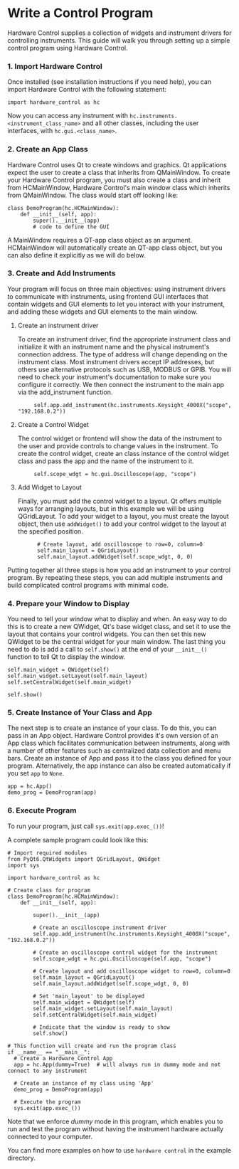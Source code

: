 # Write a Control Program

Hardware Control supplies a collection of widgets and instrument drivers for controlling
instruments. This guide will walk you through setting up a simple control
program using Hardware Control.

### 1. Import Hardware Control

Once installed (see installation instructions if you need help), you can import
Hardware Control with the following statement:

    import hardware_control as hc

Now you can access any instrument with `hc.instruments.<instrument_class_name>` and all other
classes, including the user interfaces, with `hc.gui.<class_name>`.

### 2. Create an App Class

Hardware Control uses Qt to create windows and graphics. Qt applications expect
the user to create a class that inherits from QMainWindow. To create your
Hardware Control program, you must also create a class and inherit from
HCMainWindow, Hardware Control's main window class which inherits from QMainWindow. The
class would start off looking like:

    class DemoProgram(hc.HCMainWindow):
        def __init__(self, app):
            super().__init__(app)
            # code to define the GUI


A MainWindow requires a QT-app class object as an argument. HCMainWindow will automatically
create an QT-app class object, but you can also define it explicitly as we will do below.

### 3. Create and Add Instruments

Your program will focus on three main objectives: using instrument drivers to communicate
with instruments, using frontend GUI interfaces that contain widgets and GUI elements
to let you interact with your instrument, and adding these widgets and GUI elements
to the main window.

1. Create an instrument driver

	To create an instrument driver, find the appropriate instrument
	class and initialize it with an instrument name and the physical instrument's
  connection address. The type of address will change depending on the instrument
  class. Most instrument drivers accept IP addresses, but others use alternative
  protocols such as USB, MODBUS or GPIB. You will need to check your instrument's
  documentation to make sure you configure it correctly. We then connect the instrument
  to the main app via the add_instrument function.

            self.app.add_instrument(hc.instruments.Keysight_4000X("scope", "192.168.0.2"))

2. Create a Control Widget

	The control widget or frontend will show the data of the
	instrument to the user and provide controls to change values
	in the instrument. To create the control widget, create an
	class instance of the control widget class and pass the app
	and the name of the instrument to it.

            self.scope_wdgt = hc.gui.Oscilloscope(app, "scope")

3. Add Widget to Layout

	Finally, you must add the control widget to a layout. Qt offers multiple
	ways for arranging layouts, but in this example we will be using
	QGridLayout. To add your widget to a layout, you must create the layout
	object, then use `addWidget()` to add your control widget to the layout
	at the specified position.

             # Create layout, add oscilloscope to row=0, column=0
             self.main_layout = QGridLayout()
             self.main_layout.addWidget(self.scope_wdgt, 0, 0)


Putting together all three steps is how you add an instrument to your
control program. By repeating these steps, you can add multiple
instruments and build complicated control programs with minimal code.

### 4. Prepare your Window to Display

You need to tell your window what to display and when. An easy way to do this is
to create a new QWidget, Qt's base widget class, and set it to use the layout
that contains your control widgets. You can then set this new QWidget to be the
central widget for your main window. The last thing you need to do is add a call to
`self.show()` at the end of your `__init__()` function to tell Qt to display the
window.

    self.main_widget = QWidget(self)
    self.main_widget.setLayout(self.main_layout)
    self.setCentralWidget(self.main_widget)

    self.show()


### 5. Create Instance of Your Class and App

The next step is to create an instance of your class. To do this, you
can pass in an App object. Hardware Control provides it's own version
of an App class which facilitates communication between instruments,
along with a number of other features such as centralized data
collection and menu bars. Create an instance of App and pass it to the
class you defined for your program. Alternatively, the app instance
can also be created automatically if you set `app` to `None`.

    app = hc.App()
    demo_prog = DemoProgram(app)


### 6. Execute Program

To run your program, just call `sys.exit(app.exec_())`!

A complete sample program could look like this:

    # Import required modules
    from PyQt6.QtWidgets import QGridLayout, QWidget
    import sys

    import hardware_control as hc

    # Create class for program
    class DemoProgram(hc.HCMainWindow):
        def __init__(self, app):

            super().__init__(app)

            # Create an oscilloscope instrument driver
            self.app.add_instrument(hc.instruments.Keysight_4000X("scope", "192.168.0.2"))

            # Create an oscilloscope control widget for the instrument
            self.scope_wdgt = hc.gui.Oscilloscope(self.app, "scope")

            # Create layout and add oscilloscope widget to row=0, column=0
            self.main_layout = QGridLayout()
            self.main_layout.addWidget(self.scope_wdgt, 0, 0)

            # Set 'main_layout' to be displayed
            self.main_widget = QWidget(self)
            self.main_widget.setLayout(self.main_layout)
            self.setCentralWidget(self.main_widget)

            # Indicate that the window is ready to show
            self.show()

    # This function will create and run the program class
    if __name__ == "__main__":
      # Create a Hardware Control App
      app = hc.App(dummy=True)  # will always run in dummy mode and not connect to any instrument

      # Create an instance of my class using 'App'
      demo_prog = DemoProgram(app)

      # Execute the program
      sys.exit(app.exec_())

Note that we enforce _dummy_ mode in this program, which enables you
to run and test the program without having the instrument hardware
actually connected to your computer.

You can find more examples on how to use `hardware control` in the
example directory.
